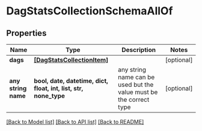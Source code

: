 # DagStatsCollectionSchemaAllOf


## Properties
Name | Type | Description | Notes
------------ | ------------- | ------------- | -------------
**dags** | [**[DagStatsCollectionItem]**](DagStatsCollectionItem.md) |  | [optional] 
**any string name** | **bool, date, datetime, dict, float, int, list, str, none_type** | any string name can be used but the value must be the correct type | [optional]

[[Back to Model list]](../README.md#documentation-for-models) [[Back to API list]](../README.md#documentation-for-api-endpoints) [[Back to README]](../README.md)


